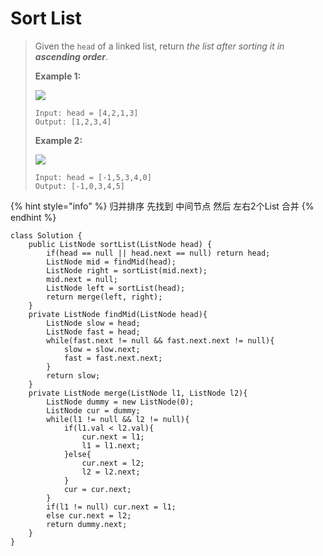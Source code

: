 # Sort List

> Given the `head` of a linked list, return _the list after sorting it in **ascending order**_.
>
> &#x20;
>
> **Example 1:**
>
> ![](https://assets.leetcode.com/uploads/2020/09/14/sort\_list\_1.jpg)
>
> ```
> Input: head = [4,2,1,3]
> Output: [1,2,3,4]
> ```
>
> **Example 2:**
>
> ![](https://assets.leetcode.com/uploads/2020/09/14/sort\_list\_2.jpg)
>
> ```
> Input: head = [-1,5,3,4,0]
> Output: [-1,0,3,4,5]
> ```

{% hint style="info" %}
归并排序 先找到 中间节点 然后 左右2个List 合并
{% endhint %}

```
class Solution {
    public ListNode sortList(ListNode head) {
        if(head == null || head.next == null) return head;
        ListNode mid = findMid(head);
        ListNode right = sortList(mid.next);
        mid.next = null;
        ListNode left = sortList(head);
        return merge(left, right);
    }
    private ListNode findMid(ListNode head){
        ListNode slow = head;
        ListNode fast = head;
        while(fast.next != null && fast.next.next != null){
            slow = slow.next;
            fast = fast.next.next;
        }
        return slow;
    }
    private ListNode merge(ListNode l1, ListNode l2){
        ListNode dummy = new ListNode(0);
        ListNode cur = dummy;
        while(l1 != null && l2 != null){
            if(l1.val < l2.val){
                cur.next = l1;
                l1 = l1.next;
            }else{
                cur.next = l2;
                l2 = l2.next;
            }
            cur = cur.next;
        }
        if(l1 != null) cur.next = l1;
        else cur.next = l2;
        return dummy.next;
    }
}
```
